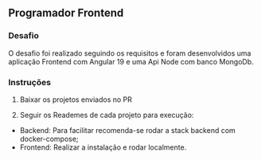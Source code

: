 ## Programador Frontend

### Desafio

O desafio foi realizado seguindo os requisitos e foram desenvolvidos uma aplicação Frontend com Angular 19 e uma Api Node com banco MongoDb.

### Instruções

1. Baixar os projetos enviados no PR

2. Seguir os Reademes de cada projeto para execução:

- Backend: Para facilitar recomenda-se rodar a stack backend com docker-compose;
- Frontend: Realizar a instalação e rodar localmente.
